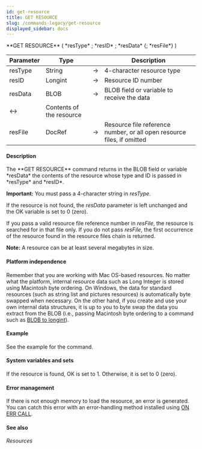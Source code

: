 ```yaml
---
id: get-resource
title: GET RESOURCE
slug: /commands-legacy/get-resource
displayed_sidebar: docs
---
```


<!--REF #_command_.GET RESOURCE.Syntax-->**GET RESOURCE** ( *resType* ; *resID* ; *resData* {; *resFile*} )<!-- END REF-->
<!--REF #_command_.GET RESOURCE.Params-->
| Parameter | Type |  | Description |
| --- | --- | --- | --- |
| resType | String | &rarr; | 4-character resource type |
| resID | Longint | &rarr; | Resource ID number |
| resData | BLOB | &rarr; | BLOB field or variable to receive the data |
| <&rarr; | Contents of the resource |
| resFile | DocRef | &rarr; | Resource file reference number, or all open resource files, if omitted |

<!-- END REF-->

#### Description 

<!--REF #_command_.GET RESOURCE.Summary-->The **GET RESOURCE** command returns in the BLOB field or variable *resData* the contents of the resource whose type and ID is passed in *resType* and *resID*.<!-- END REF-->

**Important:** You must pass a 4-character string in *resType*.

If the resource is not found, the *resData* parameter is left unchanged and the OK variable is set to 0 (zero). 

If you pass a valid resource file reference number in *resFile*, the resource is searched for in that file only. If you do not pass *resFile*, the first occurrence of the resource found in the resource files chain is returned.

**Note:** A resource can be at least several megabytes in size.

#### Platform independence 

 Remember that you are working with Mac OS-based resources. No matter what the platform, internal resource data such as Long Integer is stored using Macintosh byte ordering. On Windows, the data for standard resources (such as string list and pictures resources) is automatically byte swapped when necessary. On the other hand, if you create and use your own internal data structures, it is up to you to byte swap the data you extract from the BLOB (i.e., passing Macintosh byte ordering to a command such as [BLOB to longint](blob-to-longint.md)).

#### Example 

See the example for the  command.

#### System variables and sets 

If the resource is found, OK is set to 1\. Otherwise, it is set to 0 (zero).

#### Error management 

If there is not enough memory to load the resource, an error is generated. You can catch this error with an error-handling method installed using [ON ERR CALL](on-err-call.md).

#### See also 

*Resources*  